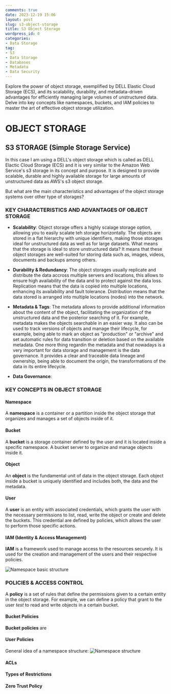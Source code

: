 ```yaml
---
comments: true
date: 2023-12-19 15:06
layout: post
slug: s3-object-storage
title: S3 Object Storage
wordpress_id: 0
categories:
- Data Storage
tag:
- S3
- Data Storage
- Databases
- Metadata
- Data Security
---
```


Explore the power of object storage, exemplified by DELL Elastic Cloud Storage (ECS), and its scalability, durability, and metadata-driven advantages for efficiently managing large volumes of unstructured data. Delve into key concepts like namespaces, buckets, and IAM policies to master the art of effective object storage utilization.

# OBJECT STORAGE

## S3 STORAGE (Simple Storage Service)
In this case I am using a DELL's object storage which is called as DELL Elactic Cloud Storage (ECS) and it is very similar to the Amazon Web Service's s3 storage in its concept and purpose. It is designed to provide scalable, durable and highly available storage for large amounts of unstructured data as AWS's s3 object storage.

But what are the main characteristics and advantages of the object storage systems over other type of storages?

### KEY CHARACTERISTICS AND ADVANTAGES  OF OBJECT STORAGE

- **Scalability**: Object storage offers a highly scalage storage option, allowing you to easily scalate teh storage horizontally. The objects are stored in a flat hierarchy with unique identifiers, making those storages ideal for unstructured data as well as for large datasets. What means that the storage is ideal to store unstructured data? It means that these object storages are well-suited for storing data such as, images, videos, documents and backups among others.

- **Durability & Redundancy**: The object storages usually replicate and distribute the data accross multiple servers and locations, this allows to ensure high availability of the data and to protect against the data loss. Replication means that the data is copied into multiple locations, enhancing its availability and fault tolerance. Distribution means that the data stored is arranged into multiple locations (nodes) into the network.

- **Metadata & Tags**: The metadata allows to provide additional information about the content of the object, facilitating the organization of the unstructured data and the posterior searching of it. For example, metadata makes the objects searchable in an easier way. It also can be used to track versions of objects and manage their lifecycle, for example, being able to mark an object as "production" or "archive" and set automatic rules for data transition or deletion based on the available metadata. 
	One more thing regardin the metadata and that nowadays is a very important for data storage and management is the data governance. It provides a clear and traceable data lineage and ownership, being able to document the origin, the transformations of the data in its entire lifecycle.

- **Data Governance**:

### KEY CONCEPTS IN OBJECT STORAGE

#### Namespace
A **namespace** is a container or a partition inside the object storage that organizes and manages a set of objects inside of it.
#### Bucket
A **bucket** is a storage container defined by the user and it is located inside a specific namespace. A bucket server to organize and manage objects inside it.

#### Object
An **object** is the fundamental unit of data in the object storage. Each object inside a bucket is uniquely identified and includes both, the data and the metadata.

#### User
A **user** is an entity with associated credentials, which grants the user with the necessary permissions to list, read, write the object or create and delete the buckets. This credential are defined by policies, which allows the user to perform those specific actions.

#### IAM (Identity & Access Management)
**IAM** is a framework used to manage access to the resources securely. It is used for the creation and management of the users and their respective policies.

![Namespace basic structure](images/namespace-basic-structure.drawio.png)

### POLICIES & ACCESS CONTROL

A **policy** is a set of rules that define the permissions given to a certain entity in the object storage. For example, we can define a policy that grant to the user *test* to read and write objects in a certain bucket.

#### Bucket Policies

**Bucket policies** are 

#### User Policies

General idea of a namespace structure:
![Namespace structure](images/namespace-structure.drawio.png)

#### ACLs

#### Types of Restrictions

#### Zero Trust Policy

